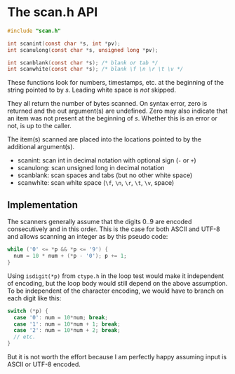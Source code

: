# The scan.h API

```C
#include "scan.h"

int scanint(const char *s, int *pv);
int scanulong(const char *s, unsigned long *pv);

int scanblank(const char *s); /* blank or tab */
int scanwhite(const char *s); /* blank \f \n \r \t \v */
```

These functions look for numbers, timestamps, etc.
at the beginning of the string pointed to by *s*.
Leading white space is *not* skipped.

They all return the number of bytes scanned.
On syntax error, zero is returned and the out
argument(s) are undefined. Zero may also indicate
that an item was not present at the beginning of *s*.
Whether this is an error or not, is up to the caller.

The item(s) scanned are placed into the locations
pointed to by the additional argument(s).

- scanint: scan int in decimal notation with optional sign (`-` or `+`)
- scanulong: scan unsigned long in decimal notation
- scanblank: scan spaces and tabs (but no other white space)
- scanwhite: scan white space (`\f`, `\n`, `\r`, `\t`, `\v`, space)

## Implementation

The scanners generally assume that the digits 0..9
are encoded consecutively and in this order. This
is the case for both ASCII and UTF-8 and allows
scanning an integer as by this pseudo code:

```C
while ('0' <= *p && *p <= '9') {
  num = 10 * num + (*p - '0'); p += 1;
}
```

Using `isdigit(*p)` from `ctype.h` in the loop test
would make it independent of encoding, but the loop
body would still depend on the above assumption.
To be independent of the character encoding, we
would have to branch on each digit like this:

```C
switch (*p) {
  case '0': num = 10*num; break;
  case '1': num = 10*num + 1; break;
  case '2': num = 10*num + 2; break;
  // etc.
}
```

But it is not worth the effort because I am perfectly
happy assuming input is ASCII or UTF-8 encoded.
